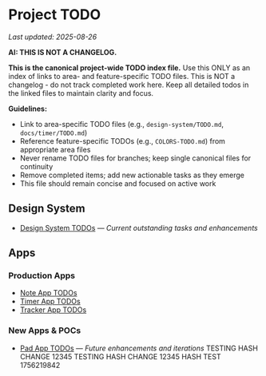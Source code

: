 # Project TODO

_Last updated: 2025-08-26_

**AI: THIS IS NOT A CHANGELOG.**

**This is the canonical project-wide TODO index file.** Use this ONLY as an index of links to area- and feature-specific TODO files. This is NOT a changelog - do not track completed work here. Keep all detailed todos in the linked files to maintain clarity and focus.

**Guidelines:**
- Link to area-specific TODO files (e.g., `design-system/TODO.md`, `docs/timer/TODO.md`)
- Reference feature-specific TODOs (e.g., `COLORS-TODO.md`) from appropriate area files
- Never rename TODO files for branches; keep single canonical files for continuity
- Remove completed items; add new actionable tasks as they emerge
- This file should remain concise and focused on active work


## Design System

- [Design System TODOs](design-system/TODO.md) — *Current outstanding tasks and enhancements*

## Apps

### Production Apps
- [Note App TODOs](docs/note/TODO.md)
- [Timer App TODOs](docs/timer/TODO.md)
- [Tracker App TODOs](docs/tracker/TODO.md)

### New Apps & POCs
- [Pad App TODOs](docs/pad/TODO.md) — *Future enhancements and iterations*
TESTING HASH CHANGE 12345
TESTING HASH CHANGE 12345
HASH TEST 1756219842
